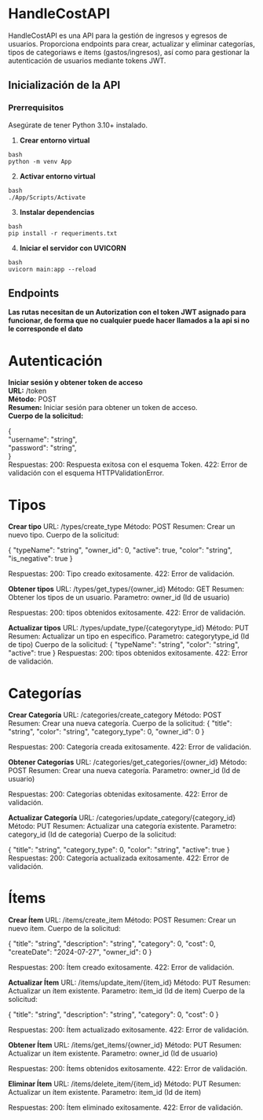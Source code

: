 # HandleCostAPI

HandleCostAPI es una API para la gestión de ingresos y egresos de usuarios. Proporciona endpoints para crear, actualizar y eliminar categorías, tipos de categoriaws e ítems (gastos/ingresos), así como para gestionar la autenticación de usuarios mediante tokens JWT.

## Inicialización de la API

### Prerrequisitos

Asegúrate de tener Python 3.10+ instalado.

1. **Crear entorno virtual**
```
bash
python -m venv App
```

2. **Activar entorno virtual**
```
bash
./App/Scripts/Activate
```

3. **Instalar dependencias**
```
bash
pip install -r requeriments.txt
```

4. **Iniciar el servidor con UVICORN**
```
bash
uvicorn main:app --reload
```

## Endpoints

**Las rutas necesitan de un Autorization con el token JWT asignado para funcionar, de forma que no cualquier puede hacer llamados a la api si no le corresponde el dato**

# Autenticación
**Iniciar sesión y obtener token de acceso**  
**URL:** /token  
**Método:** POST  
**Resumen:** Iniciar sesión para obtener un token de acceso.  
**Cuerpo de la solicitud:**  

{  
  "username": "string",  
  "password": "string",  
}  
Respuestas:
200: Respuesta exitosa con el esquema Token.
422: Error de validación con el esquema HTTPValidationError.

# Tipos
**Crear tipo**
URL: /types/create_type
Método: POST
Resumen: Crear un nuevo tipo.
Cuerpo de la solicitud:

{
  "typeName": "string",
  "owner_id": 0,
  "active": true,
  "color": "string",
  "is_negative": true
}

Respuestas:
200: Tipo creado exitosamente.
422: Error de validación.

**Obtener tipos**
URL: /types/get_types/{owner_id}
Método: GET
Resumen: Obtener los tipos de un usuario.
Parametro: owner_id (Id de usuario)

Respuestas:
200: tipos obtenidos exitosamente.
422: Error de validación.

**Actualizar tipos**
URL: /types/update_type/{categorytype_id}
Método: PUT
Resumen: Actualizar un tipo en especifico.
Parametro: categorytype_id (Id de tipo)
Cuerpo de la solicitud:
{
  "typeName": "string",
  "color": "string",
  "active": true
}
Respuestas:
200: tipos obtenidos exitosamente.
422: Error de validación.


# Categorías
**Crear Categoría**
URL: /categories/create_category
Método: POST
Resumen: Crear una nueva categoría.
Cuerpo de la solicitud:
{
  "title": "string",
  "color": "string",
  "category_type": 0,
  "owner_id": 0
}

Respuestas:
200: Categoría creada exitosamente.
422: Error de validación.

**Obtener Categorías**
URL: /categories/get_categories/{owner_id}
Método: POST
Resumen: Crear una nueva categoría.
Parametro: owner_id (Id de usuario)

Respuestas:
200: Categorias obtenidas exitosamente.
422: Error de validación.


**Actualizar Categoría**
URL: /categories/update_category/{category_id}
Método: PUT
Resumen: Actualizar una categoría existente.
Parametro: category_id (Id de categoria)
Cuerpo de la solicitud:

{
  "title": "string",
  "category_type": 0,
  "color": "string",
  "active": true
}
Respuestas:
200: Categoría actualizada exitosamente.
422: Error de validación.




# Ítems
**Crear Ítem**
URL: /items/create_item
Método: POST
Resumen: Crear un nuevo ítem.
Cuerpo de la solicitud:

{
  "title": "string",
  "description": "string",
  "category": 0,
  "cost": 0,
  "createDate": "2024-07-27",
  "owner_id": 0
}

Respuestas:
200: Ítem creado exitosamente.
422: Error de validación.

**Actualizar Ítem**
URL: /items/update_item/{item_id}
Método: PUT
Resumen: Actualizar un ítem existente.
Parametro: item_id (Id de item)
Cuerpo de la solicitud:

{
  "title": "string",
  "description": "string",
  "category": 0,
  "cost": 0
}

Respuestas:
200: Ítem actualizado exitosamente.
422: Error de validación.

**Obtener Ítem**
URL: /items/get_items/{owner_id}
Método: PUT
Resumen: Actualizar un ítem existente.
Parametro: owner_id (Id de usuario)

Respuestas:
200: Ítems obtenidos exitosamente.
422: Error de validación.

**Eliminar Ítem**
URL: /items/delete_item/{item_id}
Método: PUT
Resumen: Actualizar un ítem existente.
Parametro: item_id (Id de item)

Respuestas:
200: Ítem eliminado exitosamente.
422: Error de validación.


